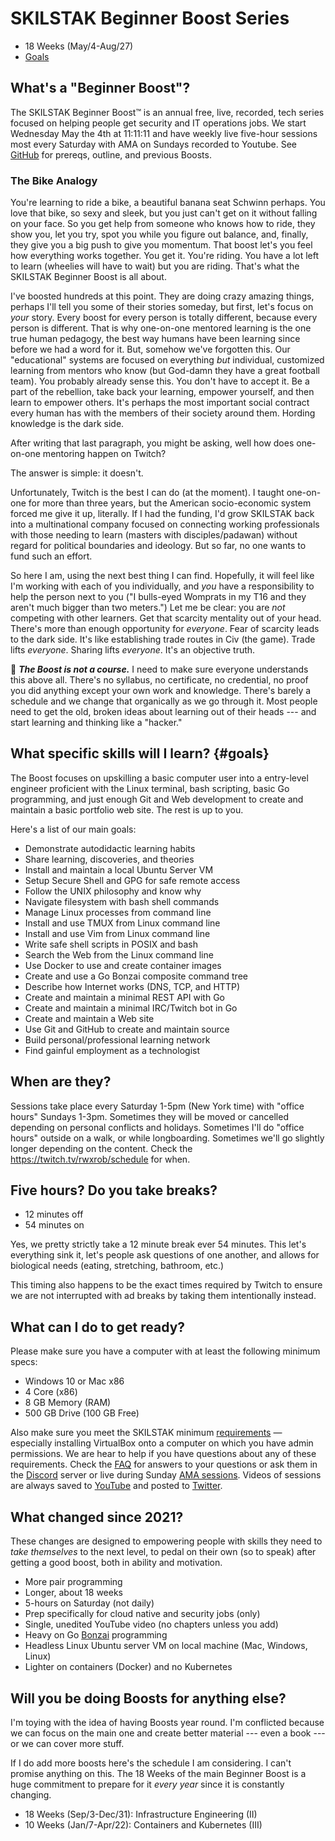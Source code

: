 # SKILSTAK Beginner Boost Series

* 18 Weeks (May/4-Aug/27)
* [Goals](#goals)

## What's a "Beginner Boost"?

The SKILSTAK Beginner Boost™ is an annual free, live, recorded, tech
series focused on helping people get security and IT operations jobs. We
start Wednesday May the 4th at 11:11:11 and have weekly live five-hour
sessions most every Saturday with AMA on Sundays recorded to Youtube.
See [GitHub](https://github.com/rwxrob/boost) for prereqs, outline, and
previous Boosts.

### The Bike Analogy

You're learning to ride a bike, a beautiful banana seat Schwinn perhaps.
You love that bike, so sexy and sleek, but you just can't get on it
without falling on your face. So you get help from someone who knows how
to ride, they show you, let you try, spot you while you figure out
balance, and, finally, they give you a big push to give you momentum.
That boost let's you feel how everything works together. You get it.
You're riding. You have a lot left to learn (wheelies will have to wait)
but you are riding. That's what the SKILSTAK Beginner Boost is all about.

I've boosted hundreds at this point. They are doing crazy amazing
things, perhaps I'll tell you some of their stories someday, but first,
let's focus on *your* story. Every boost for every person is totally
different, because every person is different. That is why one-on-one
mentored learning is the one true human pedagogy, the best way humans
have been learning since before we had a word for it. But, somehow we've
forgotten this. Our "educational" systems are focused on everything
*but* individual, customized learning from mentors who know (but
God-damn they have a great football team). You probably already sense
this. You don't have to accept it. Be a part of the rebellion, take back
your learning, empower yourself, and then learn to empower others. It's
perhaps the most important social contract every human has with the
members of their society around them. Hording knowledge is the dark
side.

After writing that last paragraph, you might be asking, well how does
one-on-one mentoring happen on Twitch? 

The answer is simple: it doesn't.

Unfortunately, Twitch is the best I can do (at the moment). I taught
one-on-one for more than three years, but the American socio-economic
system forced me give it up, literally. If I had the funding, I'd grow
SKILSTAK back into a multinational company focused on connecting working
professionals with those needing to learn (masters with
disciples/padawan) without regard for political boundaries and ideology.
But so far, no one wants to fund such an effort.

So here I am, using the next best thing I can find. Hopefully, it will
feel like I'm working with each of you individually, and *you* have a
responsibility to help the person next to you ("I bulls-eyed Womprats in
my T16 and they aren't much bigger than two meters.") Let me be clear:
you are *not* competing with other learners. Get that scarcity mentality
out of your head. There's more than enough opportunity for *everyone*.
Fear of scarcity leads to the dark side. It's like establishing trade
routes in Civ (the game). Trade lifts *everyone*. Sharing lifts
*everyone*. It's an objective truth.

🌟 ***The Boost is not a course.*** I need to make sure everyone
understands this above all. There's no syllabus, no certificate, no
credential, no proof you did anything except your own work and
knowledge. There's barely a schedule and we change that organically as
we go through it. Most people need to get the old, broken ideas about
learning out of their heads --- and start learning and thinking like a
"hacker."

## What specific skills will I learn? {#goals}

The Boost focuses on upskilling a basic computer user into a entry-level
engineer proficient with the Linux terminal, bash scripting, basic Go
programming, and just enough Git and Web development to create and
maintain a basic portfolio web site. The rest is up to you.

Here's a list of our main goals:

* Demonstrate autodidactic learning habits
* Share learning, discoveries, and theories
* Install and maintain a local Ubuntu Server VM
* Setup Secure Shell and GPG for safe remote access
* Follow the UNIX philosophy and know why
* Navigate filesystem with bash shell commands
* Manage Linux processes from command line
* Install and use TMUX from Linux command line
* Install and use Vim from Linux command line
* Write safe shell scripts in POSIX and bash
* Search the Web from the Linux command line
* Use Docker to use and create container images
* Create and use a Go Bonzai composite command tree
* Describe how Internet works (DNS, TCP, and HTTP)
* Create and maintain a minimal REST API with Go
* Create and maintain a minimal IRC/Twitch bot in Go
* Create and maintain a Web site
* Use Git and GitHub to create and maintain source
* Build personal/professional learning network
* Find gainful employment as a technologist

## When are they?

Sessions take place every Saturday 1-5pm (New York time) with "office
hours" Sundays 1-3pm. Sometimes they will be moved or cancelled
depending on personal conflicts and holidays. Sometimes I'll do "office
hours" outside on a walk, or while longboarding. Sometimes we'll go
slightly longer depending on the content. Check the
<https://twitch.tv/rwxrob/schedule> for when.

## Five hours? Do you take breaks?

* 12 minutes off
* 54 minutes on

Yes, we pretty strictly take a 12 minute break ever 54 minutes. This
let's everything sink it, let's people ask questions of one another, and
allows for biological needs (eating, stretching, bathroom, etc.)

This timing also happens to be the exact times required by Twitch to
ensure we are not interrupted with ad breaks by taking them
intentionally instead.

## What can I do to get ready?

Please make sure you have a computer with at least the following minimum
specs:

* Windows 10 or Mac x86
* 4 Core (x86)
* 8 GB Memory (RAM)
* 500 GB Drive (100 GB Free)

Also make sure you meet the SKILSTAK minimum
[requirements](requirements) — especially installing VirtualBox onto a
computer on which you have admin permissions. We are hear to help if you
have questions about any of these requirements. Check the [FAQ](faq) for
answers to your questions or ask them in the
[Discord](https://discord.gg/9wydZXY) server or live during Sunday [AMA
sessions](https://twitch.tv/rwxrob/schedule). Videos of sessions are
always saved to [YouTube](https://youtube.com/rwxrob) and posted to
[Twitter](https://twitter.com/rwxrob).

## What changed since 2021?

These changes are designed to empowering people with skills they need to
*take themselves* to the next level, to pedal on their own (so to speak)
after getting a good boost, both in ability and motivation.

* More pair programming
* Longer, about 18 weeks
* 5-hours on Saturday (not daily)
* Prep specifically for cloud native and security jobs (only)
* Single, unedited YouTube video (no chapters unless you add)
* Heavy on Go [Bonzai](https://github.com/rwxrob/bonzai) programming
* Headless Linux Ubuntu server VM on local machine (Mac, Windows, Linux)
* Lighter on containers (Docker) and no Kubernetes

## Will you be doing Boosts for anything else?

I'm toying with the idea of having Boosts year round. I'm conflicted
because we can focus on the main one and create better material --- even
a book --- or we can cover more stuff.

If I do add more boosts here's the schedule I am considering. I can't
promise anything on this. The 18 Weeks of the main Beginner Boost is a
huge commitment to prepare for it *every year* since it is constantly
changing.

* 18 Weeks (Sep/3-Dec/31): Infrastructure Engineering (II)
* 10 Weeks (Jan/7-Apr/22): Containers and Kubernetes (III)
